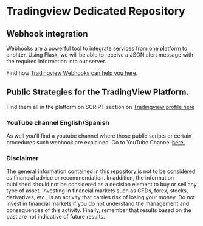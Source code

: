 # Tradingview Dedicated Repository

## Webhook integration
Webhooks are a powerful tool to integrate services from one platform to anohter. Using Flask, we will be able to receive a JSON alert message with the required information into our server. 

Find how [Tradingview Webhooks can help you here.](https://www.tradingview.com/support/solutions/43000529348-about-webhooks/)

## Public Strategies for the TradingView Platform. 

Find them all in the platform on SCRIPT section on [Tradingview profile here](https://es.tradingview.com/u/JCGMarkets/#published-scripts/?offer_id=10&aff_id=25289) 

### YouTube channel English/Spanish
As well you'll find a youtube channel where those public scripts or certain procedures such webhook are explained.
Go to YouTube Channel [here.](https://www.youtube.com/channel/UCP96sDHn704yOYJjvDOOOTQ)

### Disclaimer

The general information contained in this repository is not to be considered as financial advice or recommendation. In addition, the information published should not be considered as a decision element to buy or sell any type of asset. Investing in financial markets such as CFDs, forex, stocks, derivatives, etc., is an activity that carries risk of losing your money. Do not invest in financial markets if you do not understand the management and consequences of this activity. Finally, remember that results based on the past are not indicative of future results.
